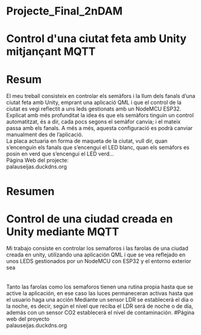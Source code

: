 # Projecte_Final_2nDAM
# Control d'una ciutat feta amb Unity mitjançant MQTT<br/>

# Resum
El meu treball consisteix en controlar  els semàfors i la llum dels fanals
d’una ciutat feta amb Unity, emprant una aplicació QML i que el control de la ciutat es
vegi reflectit a uns leds gestionats amb un NodeMCU ESP32.<br/>
Explicat amb més profunditat la idea és que els semàfors tinguin un control
automatitzat, és a dir, cada pocs segons el semàfor canvia; i el mateix passa amb els
fanals. A més a més, aquesta configuració es podrà canviar manualment des de
l’aplicació.<br/>
La placa actuaria en forma de maqueta de la ciutat, vull dir, quan s’encenguin els fanals
que s’encengui el LED blanc, quan els semàfors es posin en verd que s’encengui el LED
verd...<br/>
Pàgina Web del projecte:<br/>
palauseijas.duckdns.org

# Resumen

# Control de una ciudad creada en Unity  mediante MQTT <br/>
Mi trabajo consiste en controlar los semaforos i las farolas de una ciudad creada en unity, utilizando
una aplicación QML i que se vea reflejado en unos LEDS gestionados por un NodeMCU con ESP32 y el entorno exterior sea <br/>
<br/>
<br/>
Tanto las farolas como los semaforos tienen una rutina propia hasta que se active la aplicación, en ese caso las luces permaneceran activas hasta que el usuario haga una acción
Mediante un sensor LDR se establecerá el dia o la noche, es decir, según el nivel que reciba el LDR será de noche o de día, además con un sensor CO2 establecerá el nivel de contaminación.
#Página web del proyecto <br/>
palauseijas.duckdns.org

